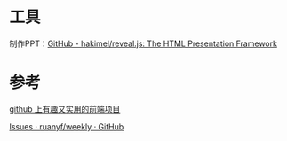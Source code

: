 # 工具

制作PPT：[GitHub - hakimel/reveal.js: The HTML Presentation Framework](https://github.com/hakimel/reveal.js)

# 参考

[github 上有趣又实用的前端项目](https://github.com/senntyou/blogs/blob/master/web-collect/2.md)

[Issues · ruanyf/weekly · GitHub](https://github.com/ruanyf/weekly/issues)
